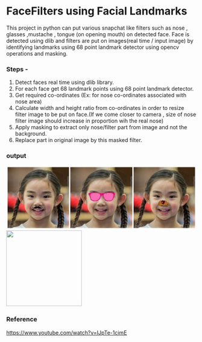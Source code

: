 # FaceFilters using Facial Landmarks

This project in python can put various snapchat like filters such as nose , glasses ,mustache , tongue (on opening mouth) on detected face. 
Face is detected using dlib and filters are put on images(real time / input image) by identifying landmarks using 68 point landmark detector using opencv operations and masking.<br>

### Steps -
1. Detect faces real time using dlib library.
2. For each face get 68 landmark points using 68 point landmark detector.
3. Get required co-ordinates (Ex: for nose co-ordinates associated with nose area)
4. Calculate width and height ratio from co-ordinates in order to resize filter image to be put on face.(If we come closer to camera , size of nose filter image should increase in proportion wih the real nose)
5. Apply masking to extract only nose/filter part from image and not the background.
6. Replace part in original image by this masked filter.

### output
![output image](Output/Output.jpg)
<img src="Output/Output.gif" width="200" height="200">

### Reference 
https://www.youtube.com/watch?v=IJpTe-1cimE

